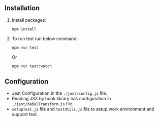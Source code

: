 <!-- TABLE OF CONTENTS -->

## Installation

1. Install packages:
   ```sh
   npm install
   ```
2. To run test run below command:
   ```sh
   npm run test
   ```
	Or
   ```sh
   npm run test:watch
   ```

## Configuration

- Jest Configuration in the `./jest/config.js` file.
- Reading JSX by hook library has configuration in `./jest/babelTransform.js` file.
- `setupTest.js` file and `testUtils.js` file to setup work environment and support test.
